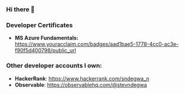 ### Hi there 👋

### Developer Certificates
* <b>MS Azure Fundamentals:</b> https://www.youracclaim.com/badges/aad1bae5-1778-4cc0-ac3e-f90f5d400798/public_url

### Other developer accounts I own:
* <b>HackerRank</b>: https://www.hackerrank.com/sndegwa_n
* <b>Observable</b>: https://observablehq.com/@stevndegwa

<!--
**StevNdegwa/StevNdegwa** is a ✨ _special_ ✨ repository because its `README.md` (this file) appears on your GitHub profile.

Here are some ideas to get you started:

- 🔭 I’m currently working on ...
- 🌱 I’m currently learning ...
- 👯 I’m looking to collaborate on ...
- 🤔 I’m looking for help with ...
- 💬 Ask me about ...
- 📫 How to reach me: ...
- 😄 Pronouns: ...
- ⚡ Fun fact: ...
-->
